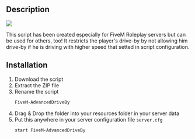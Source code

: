 ## Description

[![][product-screenshot]](https://i.imgur.com/OcNHFwy.png)

This script has been created especially for FiveM Roleplay servers but can be used for others, too! It restricts the player's drive-by by not allowing him drive-by if he is driving with higher speed that setted in script configuration.

## Installation

1. Download the script
2. Extract the ZIP file
3. Rename the script
   ```sh
   FiveM-AdvancedDriveBy
   ```
4. Drag & Drop the folder into your resources folder in your server data
4. Put this anywhere in your server configuration file `server.cfg`
   ```sh
   start FiveM-AdvancedDriveBy
   ```

[product-screenshot]: https://i.imgur.com/OcNHFwy.png

